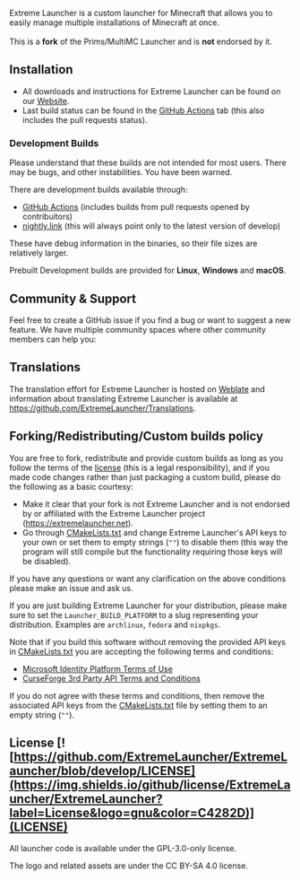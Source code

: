 <p>
  Extreme Launcher is a custom launcher for Minecraft that allows you to easily manage multiple installations of Minecraft at once.<br />
  <br />This is a <b>fork</b> of the Prims/MultiMC Launcher and is <b>not</b> endorsed by it.
</p>

## Installation

- All downloads and instructions for Extreme Launcher can be found on our [Website](https://extremelauncher.net/download/).
- Last build status can be found in the [GitHub Actions](https://github.com/ExtremeLauncher/ExtremeLauncher/actions) tab (this also includes the pull requests status).

### Development Builds

Please understand that these builds are not intended for most users. There may be bugs, and other instabilities. You have been warned.

There are development builds available through:

- [GitHub Actions](https://github.com/ExtremeLauncher/ExtremeLauncher/actions) (includes builds from pull requests opened by contribuitors)
- [nightly.link](https://nightly.link/ExtremeLauncher/ExtremeLauncher/workflows/trigger_builds/develop) (this will always point only to the latest version of develop)

These have debug information in the binaries, so their file sizes are relatively larger.

Prebuilt Development builds are provided for **Linux**, **Windows** and **macOS**.

## Community & Support

Feel free to create a GitHub issue if you find a bug or want to suggest a new feature. We have multiple community spaces where other community members can help you:

## Translations

The translation effort for Extreme Launcher is hosted on [Weblate](https://hosted.weblate.org/projects/extremelauncher/launcher/) and information about translating Extreme Launcher is available at <https://github.com/ExtremeLauncher/Translations>.

## Forking/Redistributing/Custom builds policy

You are free to fork, redistribute and provide custom builds as long as you follow the terms of the [license](LICENSE) (this is a legal responsibility), and if you made code changes rather than just packaging a custom build, please do the following as a basic courtesy:

- Make it clear that your fork is not Extreme Launcher and is not endorsed by or affiliated with the Extreme Launcher project (<https://extremelauncher.net>).
- Go through [CMakeLists.txt](CMakeLists.txt) and change Extreme Launcher's API keys to your own or set them to empty strings (`""`) to disable them (this way the program will still compile but the functionality requiring those keys will be disabled).

If you have any questions or want any clarification on the above conditions please make an issue and ask us.

If you are just building Extreme Launcher for your distribution, please make sure to set the `Launcher_BUILD_PLATFORM` to a slug representing your distribution. Examples are `archlinux`, `fedora` and `nixpkgs`.

Note that if you build this software without removing the provided API keys in [CMakeLists.txt](CMakeLists.txt) you are accepting the following terms and conditions:

- [Microsoft Identity Platform Terms of Use](https://docs.microsoft.com/en-us/legal/microsoft-identity-platform/terms-of-use)
- [CurseForge 3rd Party API Terms and Conditions](https://support.curseforge.com/en/support/solutions/articles/9000207405-curse-forge-3rd-party-api-terms-and-conditions)

If you do not agree with these terms and conditions, then remove the associated API keys from the [CMakeLists.txt](CMakeLists.txt) file by setting them to an empty string (`""`).

## License [![https://github.com/ExtremeLauncher/ExtremeLauncher/blob/develop/LICENSE](https://img.shields.io/github/license/ExtremeLauncher/ExtremeLauncher?label=License&logo=gnu&color=C4282D)](LICENSE)

All launcher code is available under the GPL-3.0-only license.

The logo and related assets are under the CC BY-SA 4.0 license.
